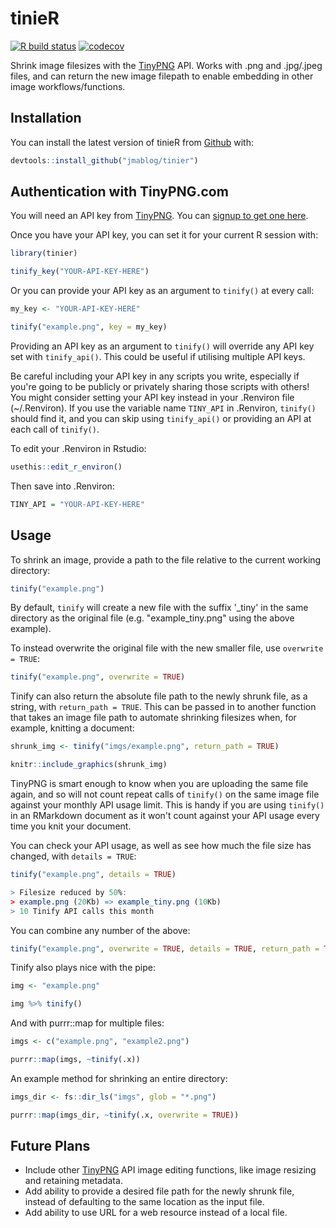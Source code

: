 
# tinieR

<!-- badges: start -->
  [![R build status](https://github.com/jmablog/tinieR/workflows/R-CMD-check/badge.svg)](https://github.com/jmablog/tinieR/actions)
[![codecov](https://codecov.io/gh/jmablog/tinieR/branch/master/graph/badge.svg)](https://codecov.io/gh/jmablog/tinieR)
  <!-- badges: end -->

Shrink image filesizes with the [TinyPNG](https://tinypng.com) API. Works with .png and .jpg/.jpeg files, and can return the new image filepath to enable embedding in other image workflows/functions.

## Installation

You can install the latest version of tinieR from [Github](https://github.com) with:

``` r
devtools::install_github("jmablog/tinier")
```

## Authentication with TinyPNG.com

You will need an API key from [TinyPNG](https://tinypng.com). You can [signup to get one here](https://tinypng.com/developers).

Once you have your API key, you can set it for your current R session with:

``` r
library(tinier)

tinify_key("YOUR-API-KEY-HERE")
```

Or you can provide your API key as an argument to `tinify()` at every call:

``` r
my_key <- "YOUR-API-KEY-HERE"

tinify("example.png", key = my_key)
```

Providing an API key as an argument to `tinify()` will override any API key set with `tinify_api()`. This could be useful if utilising multiple API keys.

Be careful including your API key in any scripts you write, especially if you're going to be publicly or privately sharing those scripts with others! You might consider setting your API key instead in your .Renviron file (~/.Renviron). If you use the variable name `TINY_API` in .Renviron, `tinify()` should find it, and you can skip using `tinify_api()` or providing an API at each call of `tinify()`.

To edit your .Renviron in Rstudio:

``` r
usethis::edit_r_environ()
```

Then save into .Renviron:

``` r
TINY_API = "YOUR-API-KEY-HERE"
```

## Usage

To shrink an image, provide a path to the file relative to the current working directory:

``` r
tinify("example.png")
```

By default, `tinify` will create a new file with the suffix '_tiny' in the same directory as the original file (e.g. "example_tiny.png" using the above example).

To instead overwrite the original file with the new smaller file, use `overwrite = TRUE`:

``` r
tinify("example.png", overwrite = TRUE)
```

Tinify can also return the absolute file path to the newly shrunk file, as a string, with `return_path = TRUE`. This can be passed in to another function that takes an image file path to automate shrinking filesizes when, for example, knitting a document:

``` r
shrunk_img <- tinify("imgs/example.png", return_path = TRUE)

knitr::include_graphics(shrunk_img)
```

TinyPNG is smart enough to know when you are uploading the same file again, and so will not count repeat calls of `tinify()` on the same image file against your monthly API usage limit. This is handy if you are using `tinify()` in an RMarkdown document as it won't count against your API usage every time you knit your document.

You can check your API usage, as well as see how much the file size has changed, with `details = TRUE`:

``` r
tinify("example.png", details = TRUE)

> Filesize reduced by 50%:
> example.png (20Kb) => example_tiny.png (10Kb)
> 10 Tinify API calls this month
```

You can combine any number of the above:

``` r
tinify("example.png", overwrite = TRUE, details = TRUE, return_path = TRUE)
```

Tinify also plays nice with the pipe:

``` r
img <- "example.png"

img %>% tinify()
```

And with purrr::map for multiple files:

``` r
imgs <- c("example.png", "example2.png")

purrr::map(imgs, ~tinify(.x))
```

An example method for shrinking an entire directory:

``` r
imgs_dir <- fs::dir_ls("imgs", glob = "*.png")

purrr::map(imgs_dir, ~tinify(.x, overwrite = TRUE))
```

## Future Plans

- Include other [TinyPNG](https://tinypng.com) API image editing functions, like image resizing and retaining metadata.
- Add ability to provide a desired file path for the newly shrunk file, instead of defaulting to the same location as the input file.
- Add ability to use URL for a web resource instead of a local file.
